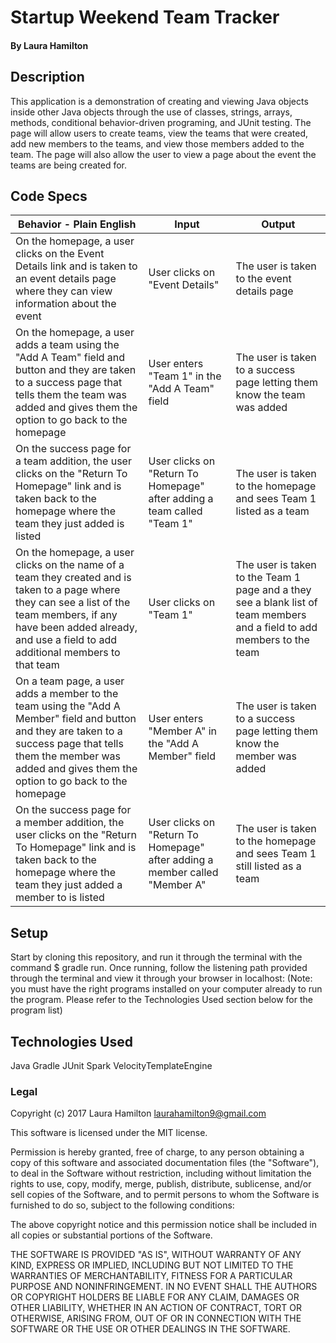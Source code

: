 # Startup Weekend Team Tracker

#### By Laura Hamilton

## Description

This application is a demonstration of creating and viewing Java objects inside other Java objects through the use of classes, strings, arrays, methods, conditional behavior-driven programing, and JUnit testing. The page will allow users to create teams, view the teams that were created, add new members to the teams, and view those members added to the team. The page will also allow the user to view a page about the event the teams are being created for.

## Code Specs

|Behavior - Plain English|Input|Output|
|---|---|---|
|On the homepage, a user clicks on the Event Details link and is taken to an event details page where they can view information about the event|User clicks on "Event Details"|The user is taken to the event details page|
|On the homepage, a user adds a team using the "Add A Team" field and button and they are taken to a success page that tells them the team was added and gives them the option to go back to the homepage|User enters "Team 1" in the "Add A Team" field|The user is taken to a success page letting them know the team was added|
|On the success page for a team addition, the user clicks on the "Return To Homepage" link and is taken back to the homepage where the team they just added is listed|User clicks on "Return To Homepage" after adding a team called "Team 1"|The user is taken to the homepage and sees Team 1 listed as a team|
|On the homepage, a user clicks on the name of a team they created and is taken to a page where they can see a list of the team members, if any have been added already, and use a field to add additional members to that team|User clicks on "Team 1"|The user is taken to the Team 1 page and a they see a blank list of team members and a field to add members to the team|
|On a team page, a user adds a member to the team using the "Add A Member" field and button and they are taken to a success page that tells them the member was added and gives them the option to go back to the homepage|User enters "Member A" in the "Add A Member" field|The user is taken to a success page letting them know the member was added|
|On the success page for a member addition, the user clicks on the "Return To Homepage" link and is taken back to the homepage where the team they just added a member to is listed|User clicks on "Return To Homepage" after adding a member called "Member A"|The user is taken to the homepage and sees Team 1 still listed as a team|

## Setup

Start by cloning this repository, and run it through the terminal with the command $ gradle run. Once running, follow the listening path provided through the terminal and view it through your browser in localhost:
(Note: you must have the right programs installed on your computer already to run the program. Please refer to the Technologies Used section below for the program list)

## Technologies Used

Java
Gradle
JUnit
Spark
VelocityTemplateEngine

### Legal

Copyright (c) 2017 Laura Hamilton laurahamilton9@gmail.com

This software is licensed under the MIT license.

Permission is hereby granted, free of charge, to any person obtaining a copy
of this software and associated documentation files (the "Software"), to deal
in the Software without restriction, including without limitation the rights
to use, copy, modify, merge, publish, distribute, sublicense, and/or sell
copies of the Software, and to permit persons to whom the Software is
furnished to do so, subject to the following conditions:

The above copyright notice and this permission notice shall be included in
all copies or substantial portions of the Software.

THE SOFTWARE IS PROVIDED "AS IS", WITHOUT WARRANTY OF ANY KIND, EXPRESS OR
IMPLIED, INCLUDING BUT NOT LIMITED TO THE WARRANTIES OF MERCHANTABILITY,
FITNESS FOR A PARTICULAR PURPOSE AND NONINFRINGEMENT. IN NO EVENT SHALL THE
AUTHORS OR COPYRIGHT HOLDERS BE LIABLE FOR ANY CLAIM, DAMAGES OR OTHER
LIABILITY, WHETHER IN AN ACTION OF CONTRACT, TORT OR OTHERWISE, ARISING FROM,
OUT OF OR IN CONNECTION WITH THE SOFTWARE OR THE USE OR OTHER DEALINGS IN
THE SOFTWARE.
